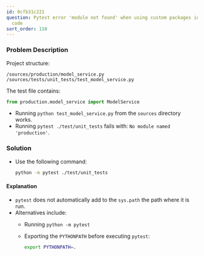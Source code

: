 ```yaml
---
id: 0cfb31c221
question: Pytest error 'module not found' when using custom packages in the source
  code
sort_order: 110
---
```


### Problem Description

Project structure:

```
/sources/production/model_service.py
/sources/tests/unit_tests/test_model_service.py
```

The test file contains:

```python
from production.model_service import ModelService
```

- Running `python test_model_service.py` from the `sources` directory works.
- Running `pytest ./test/unit_tests` fails with: `No module named 'production'`.

### Solution

- Use the following command:
  
  ```bash
  python -m pytest ./test/unit_tests
  ```

#### Explanation

- `pytest` does not automatically add to the `sys.path` the path where it is run.
- Alternatives include:
  - Running `python -m pytest`
  - Exporting the `PYTHONPATH` before executing `pytest`:
    
    ```bash
    export PYTHONPATH=.
    ```
